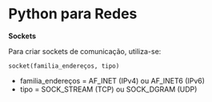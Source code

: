 <h1> Python para Redes</h1>

**Sockets**

Para criar sockets de comunicação, utiliza-se:

`socket(familia_endereços, tipo)`

* familia_endereços = AF_INET (IPv4) ou AF_INET6 (IPv6)
* tipo = SOCK_STREAM (TCP) ou SOCK_DGRAM (UDP)

